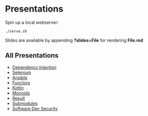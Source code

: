 # Presentations

Spin up a local webserver:

    ./serve.sh

Slides are available by appending **?slides=File** for rendering **File.md**

## All Presentations

* [Dependency Injection](https://bernhardposselt.github.io/presentations/?slides=dependency-injection)
* [Selenium](https://bernhardposselt.github.io/presentations/?slides=selenium)
* [Ansible](https://bernhardposselt.github.io/presentations/?slides=ansible)
* [Functors](https://bernhardposselt.github.io/presentations/?slides=functors)
* [Kotlin](https://bernhardposselt.github.io/presentations/?slides=kotlin)
* [Monoids](https://bernhardposselt.github.io/presentations/?slides=monoids)
* [Result](https://bernhardposselt.github.io/presentations/?slides=result)
* [Submodules](https://bernhardposselt.github.io/presentations/?slides=submodules)
* [Software Dev Security](https://bernhardposselt.github.io/presentations/?slides=security)
